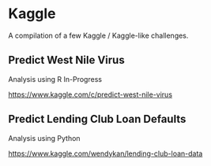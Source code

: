 # Kaggle

A compilation of a few Kaggle / Kaggle-like challenges.

## Predict West Nile Virus

Analysis using R
In-Progress

https://www.kaggle.com/c/predict-west-nile-virus

## Predict Lending Club Loan Defaults

Analysis using Python

https://www.kaggle.com/wendykan/lending-club-loan-data
